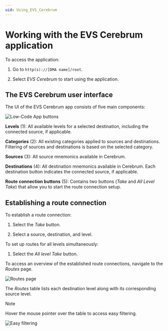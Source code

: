 ```yaml
---
uid: Using_EVS_Cerebrum
---
```


# Working with the EVS Cerebrum application

To access the application:

1. Go to `http(s)://[DMA name]/root`.

1. Select *EVS Cerebrum* to start using the application.

## The EVS Cerebrum user interface

The UI of the EVS Cerebrum app consists of five main components:

![Low-Code App buttons](~/user-guide/images/EVS_Cerebrum_UI.png)

**Levels** (1): All available levels for a selected destination, including the connected source, if applicable.

**Categories** (2): All existing categories applied to sources and destinations. Filtering of sources and destinations is based on the selected category.

**Sources** (3): All source mnemonics available in Cerebrum.

**Destinations** (4): All destination mnemonics available in Cerebrum. Each destination button indicates the connected source, if applicable.

**Route connection buttons** (5): Contains two buttons (*Take* and *All Level Take*) that allow you to start the route connection setup.

## Establishing a route connection

To establish a route connection:

1. Select the *Take* button.

1. Select a source, destination, and level.

<!--Add step-by-step instructions -->

To set up routes for all levels simultaneously:

1. Select the *All level Take* button.

<!--Add step-by-step instructions -->

To access an overview of the established route connections, navigate to the *Routes* page.

![*Routes* page](~/user-guide/images/Routes_page.png)

The *Routes* table lists each destination level along with its corresponding source level.

> [!NOTE]
> Hover the mouse pointer over the table to access easy filtering.
>
> ![Easy filtering](~/user-guide/images/Easy_Filtering.png)
